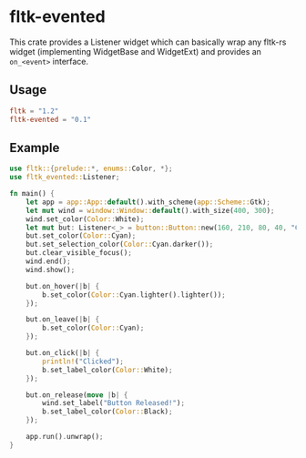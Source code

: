 # fltk-evented

This crate provides a Listener widget which can basically wrap any fltk-rs widget (implementing WidgetBase and WidgetExt) and provides an `on_<event>` interface.

## Usage
```toml
fltk = "1.2"
fltk-evented = "0.1"
```

## Example
```rust
use fltk::{prelude::*, enums::Color, *};
use fltk_evented::Listener;

fn main() {
    let app = app::App::default().with_scheme(app::Scheme::Gtk);
    let mut wind = window::Window::default().with_size(400, 300);
    wind.set_color(Color::White);
    let mut but: Listener<_> = button::Button::new(160, 210, 80, 40, "Click me!").into();
    but.set_color(Color::Cyan);
    but.set_selection_color(Color::Cyan.darker());
    but.clear_visible_focus();
    wind.end();
    wind.show();

    but.on_hover(|b| {
        b.set_color(Color::Cyan.lighter().lighter());
    });

    but.on_leave(|b| {
        b.set_color(Color::Cyan);
    });

    but.on_click(|b| {
        println!("Clicked");
        b.set_label_color(Color::White);
    });

    but.on_release(move |b| {
        wind.set_label("Button Released!");
        b.set_label_color(Color::Black);
    });

    app.run().unwrap();
}
```
